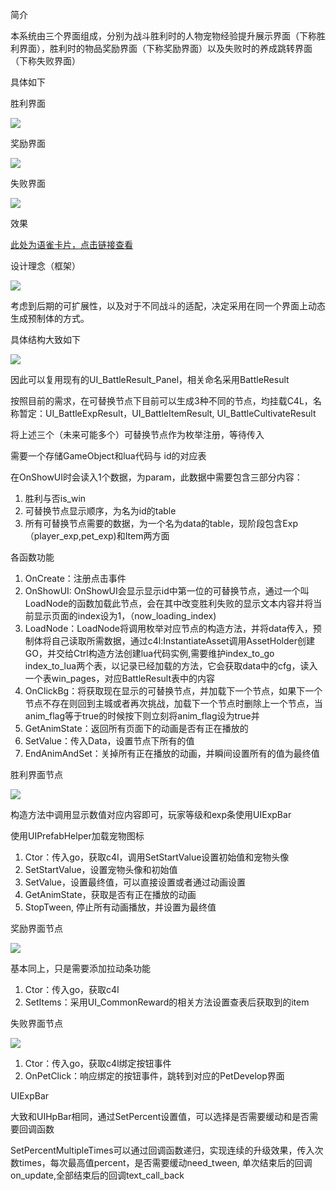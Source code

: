 简介

本系统由三个界面组成，分别为战斗胜利时的人物宠物经验提升展示界面（下称胜利界面），胜利时的物品奖励界面（下称奖励界面）以及失败时的养成跳转界面（下称失败界面）

具体如下

胜利界面

![](https://cdn.nlark.com/yuque/0/2024/png/43733777/1721887657936-0fd6277b-da70-4d23-b6c4-dd0accb9faa6.png?x-oss-process=image%2Fformat%2Cwebp%2Fresize%2Cw_1078%2Climit_0)

奖励界面

![](https://cdn.nlark.com/yuque/0/2024/png/43733777/1721889757913-ea1e296e-1d50-4be8-a198-57f793625e6e.png?x-oss-process=image%2Fformat%2Cwebp%2Fresize%2Cw_1073%2Climit_0)

失败界面

![](https://cdn.nlark.com/yuque/0/2024/png/43733777/1721889912466-f9e78641-9d88-4231-8591-f5d6bd4c3237.png?x-oss-process=image%2Fformat%2Cwebp%2Fresize%2Cw_1075%2Climit_0)

效果

[此处为语雀卡片，点击链接查看](https://www.yuque.com/lw0nsy/zeet2g/nxun5uw995anp9pb#hCuzB)

设计理念（框架）

![](https://cdn.nlark.com/yuque/0/2024/png/44684279/1722843696203-a9434be9-299f-47ba-9b6b-28803144b304.png)

考虑到后期的可扩展性，以及对于不同战斗的适配，决定采用在同一个界面上动态生成预制体的方式。

具体结构大致如下

![](https://cdn.nlark.com/yuque/0/2024/png/44684279/1722309130699-dda0c818-603d-4d38-a79f-ef5180815c85.png)

因此可以复用现有的UI_BattleResult_Panel，相关命名采用BattleResult

按照目前的需求，在可替换节点下目前可以生成3种不同的节点，均挂载C4L，名称暂定：UI_BattleExpResult，UI_BattleItemResult, UI_BattleCultivateResult

将上述三个（未来可能多个）可替换节点作为枚举注册，等待传入

需要一个存储GameObject和lua代码与 id的对应表

在OnShowUI时会读入1个数据，为param，此数据中需要包含三部分内容：

1. 胜利与否is_win
2. 可替换节点显示顺序，为名为id的table
3. 所有可替换节点需要的数据，为一个名为data的table，现阶段包含Exp（player_exp,pet_exp)和Item两方面

各函数功能

1. OnCreate：注册点击事件
2. OnShowUI: OnShowUI会显示显示id中第一位的可替换节点，通过一个叫LoadNode的函数加载此节点，会在其中改变胜利失败的显示文本内容并将当前显示页面的index设为1，（now_loading_index)
3. LoadNode：LoadNode将调用枚举对应节点的构造方法，并将data传入，预制体将自己读取所需数据，通过c4l:InstantiateAsset调用AssetHolder创建GO，并交给Ctrl构造方法创建lua代码实例,需要维护index_to_go index_to_lua两个表，以记录已经加载的方法，它会获取data中的cfg，读入一个表win_pages，对应BattleResult表中的内容
4. OnClickBg：将获取现在显示的可替换节点，并加载下一个节点，如果下一个节点不存在则回到主城或者再次挑战，加载下一个节点时删除上一个节点，当anim_flag等于true的时候按下则立刻将anim_flag设为true并
5. GetAnimState：返回所有页面下的动画是否有正在播放的
6. SetValue：传入Data，设置节点下所有的值
7. EndAnimAndSet：关掉所有正在播放的动画，并瞬间设置所有的值为最终值



胜利界面节点

![](https://cdn.nlark.com/yuque/0/2024/png/44684279/1722311395009-a6a86e67-d132-488c-bd20-bff7963ce675.png)

构造方法中调用显示数值对应内容即可，玩家等级和exp条使用UIExpBar

使用UIPrefabHelper加载宠物图标

1. Ctor：传入go，获取c4l，调用SetStartValue设置初始值和宠物头像
2. SetStartValue，设置宠物头像和初始值
3. SetValue，设置最终值，可以直接设置或者通过动画设置
4. GetAnimState，获取是否有正在播放的动画
5. StopTween, 停止所有动画播放，并设置为最终值



奖励界面节点

![](https://cdn.nlark.com/yuque/0/2024/png/44684279/1722311657738-772638fa-9d6e-4ffb-ae99-719eb8d7ca98.png)

基本同上，只是需要添加拉动条功能

1. Ctor：传入go，获取c4l
2. SetItems：采用UI_CommonReward的相关方法设置查表后获取到的item

失败界面节点

![](https://cdn.nlark.com/yuque/0/2024/png/44684279/1722311741940-c7c49ce9-2146-426a-b9c2-71ea5e4bec86.png)

1. Ctor：传入go，获取c4l绑定按钮事件
2. OnPetClick：响应绑定的按钮事件，跳转到对应的PetDevelop界面



UIExpBar

大致和UIHpBar相同，通过SetPercent设置值，可以选择是否需要缓动和是否需要回调函数

SetPercentMultipleTimes可以通过回调函数递归，实现连续的升级效果，传入次数times，每次最高值percent，是否需要缓动need_tween, 单次结束后的回调on_update,全部结束后的回调text_call_back









